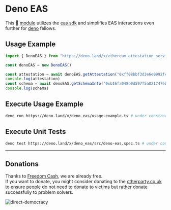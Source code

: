 # Deno EAS 

This 🦕 [module](https://deno.land/x/eas_gateway) utilizes the [eas sdk](https://github.com/ethereum-attestation-service/eas-sdk) and simplifies EAS interactions even further for [deno](https://deno.land) fellows. 
  
## Usage Example
```ts
import { DenoEAS } from "https://deno.land/x/ethereum_attestation_service/mod.ts"

const denoEAS = new DenoEAS()

const attestation = await denoEAS.getAttestation("0xff08bbf3d3e6e0992fc70ab9b9370416be59e87897c3d42b20549901d2cccc3e")
console.log(attestation)
const schema = await denoEAS.getSchemaInfo("0xb16fa048b0d597f5a821747eba64efa4762ee5143e9a80600d0005386edfc995")
console.log(schema)

```

## Execute Usage Example 
```sh
deno run https://deno.land/x/deno_eas/usage-example.ts # under construction
```

## Execute Unit Tests
```sh
deno test https://deno.land/x/deno_eas/src/deno-eas.spec.ts # under construction
```

---
  
## Donations
Thanks to [Freedom Cash](https://FreedomCash.org), we are already free.  
If you want to donate, you might consider donating to the [otherparty.co.uk](https://www.otherparty.co.uk/donate-crypto-the-other-party) to ensure people do not need to donate to victims but rather donate successfully to problem solvers.   
  
![direct-democracy](https://github.com/michael-spengler/sleep/assets/145258627/fe97b7da-62b4-4cf6-9be0-7b03b2f3095a)